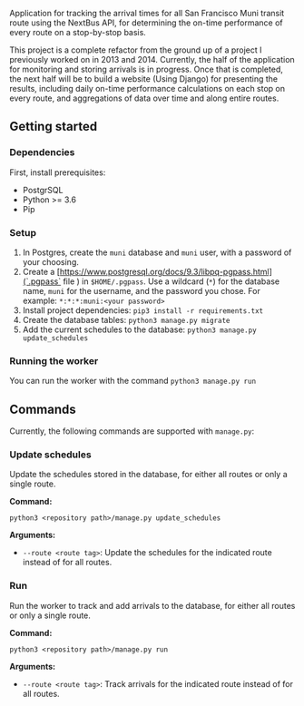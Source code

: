 Application for tracking the arrival times for all San Francisco Muni transit route using the NextBus API, for determining the on-time performance of every route on a stop-by-stop basis.

This project is a complete refactor from the ground up of a project I previously worked on in 2013 and 2014. Currently, the half of the application for monitoring and storing arrivals is in progress. Once that is completed, the next half will be to build a website (Using Django) for presenting the results, including daily on-time performance calculations on each stop on every route, and aggregations of data over time and along entire routes.

Getting started
---

### Dependencies
First, install prerequisites:
- PostgrSQL
- Python >= 3.6
- Pip

### Setup
1. In Postgres, create the `muni` database and `muni` user, with a password of your choosing.
2. Create a [https://www.postgresql.org/docs/9.3/libpq-pgpass.html](`.pgpass` file ) in `$HOME/.pgpass`. Use a wildcard (`*`) for the database name, `muni` for the username, and the password you chose. For example: `*:*:*:muni:<your password>`
3. Install project dependencies: `pip3 install -r requirements.txt`
4. Create the database tables: `python3 manage.py migrate`
5. Add the current schedules to the database: `python3 manage.py update_schedules`

### Running the worker
You can run the worker with the command `python3 manage.py run`

Commands
---
Currently, the following commands are supported with `manage.py`:

### Update schedules
Update the schedules stored in the database, for either all routes or only a single route.

**Command:**

`python3 <repository path>/manage.py update_schedules`

**Arguments:**

- `--route <route tag>`: Update the schedules for the indicated route instead of for all routes.

### Run
Run the worker to track and add arrivals to the database, for either all routes or only a single route.

**Command:**

`python3 <repository path>/manage.py run`

**Arguments:**

- `--route <route tag>`: Track arrivals for the indicated route instead of for all routes.
